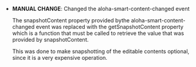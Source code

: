 - **MANUAL CHANGE**: Changed the aloha-smart-content-changed event

	The snapshotContent property provided bythe
	aloha-smart-content-changed event was replaced with the
	getSnapshotContent property which is a function that must be
	called to retrieve the value that was provided by snapshotContent.

	This was done to make snapshotting of the editable contents
	optional, since it is a very expensive operation.
